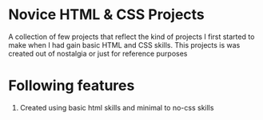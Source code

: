 # Novice HTML & CSS Projects
A collection of few projects that reflect the kind of projects I first started to make when I had gain basic HTML and CSS skills. This projects is was created out of nostalgia or just for reference purposes
# Following features
1. Created using basic html skills and minimal to no-css skills
